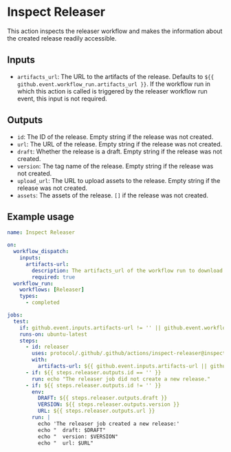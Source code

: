 # Inspect Releaser

This action inspects the releaser workflow and makes the information about the created release readily accessible.

## Inputs

- `artifacts_url`: The URL to the artifacts of the release. Defaults to `${{ github.event.workflow_run.artifacts_url }}`. If the workflow run in which this action is called is triggered by the releaser workflow run event, this input is not required.

## Outputs

- `id`: The ID of the release. Empty string if the release was not created.
- `url`: The URL of the release. Empty string if the release was not created.
- `draft`: Whether the release is a draft. Empty string if the release was not created.
- `version`: The tag name of the release. Empty string if the release was not created.
- `upload_url`: The URL to upload assets to the release. Empty string if the release was not created.
- `assets`: The assets of the release. `[]` if the release was not created.

## Example usage

```yaml
name: Inspect Releaser

on:
  workflow_dispatch:
    inputs:
      artifacts-url:
        description: The artifacts_url of the workflow run to download the release artifact from.
        required: true
  workflow_run:
    workflows: [Releaser]
    types:
      - completed

jobs:
  test:
    if: github.event.inputs.artifacts-url != '' || github.event.workflow_run.conclusion == 'success'
    runs-on: ubuntu-latest
    steps:
      - id: releaser
        uses: protocol/.github/.github/actions/inspect-releaser@inspect-releaser
        with:
          artifacts-url: ${{ github.event.inputs.artifacts-url || github.event.workflow_run.artifacts_url }}
      - if: ${{ steps.releaser.outputs.id == '' }}
        run: echo "The releaser job did not create a new release."
      - if: ${{ steps.releaser.outputs.id != '' }}
        env:
          DRAFT: ${{ steps.releaser.outputs.draft }}
          VERSION: ${{ steps.releaser.outputs.version }}
          URL: ${{ steps.releaser.outputs.url }}
        run: |
          echo 'The releaser job created a new release:'
          echo "  draft: $DRAFT"
          echo "  version: $VERSION"
          echo "  url: $URL"
```
